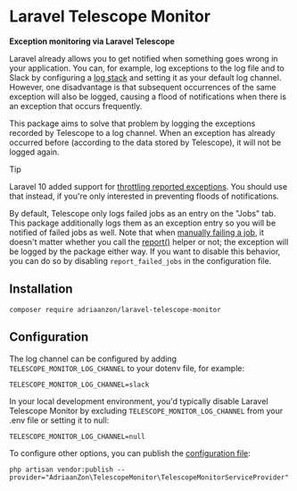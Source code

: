 # Laravel Telescope Monitor

**Exception monitoring via Laravel Telescope**

Laravel already allows you to get notified when something goes wrong in your application. You can, for example, log exceptions to the log file and to Slack by configuring a [log stack][] and setting it as your default log channel. However, one disadvantage is that subsequent occurrences of the same exception will also be logged, causing a flood of notifications when there is an exception that occurs frequently.

This package aims to solve that problem by logging the exceptions recorded by Telescope to a log channel. When an exception has already occurred before (according to the data stored by Telescope), it will not be logged again.

> [!TIP]
> Laravel 10 added support for [throttling reported exceptions][]. You should use that instead, if you're only interested in preventing floods of notifications.

By default, Telescope only logs failed jobs as an entry on the "Jobs" tab. This package additionally logs them as an exception entry so you will be notified of failed jobs as well. Note that when [manually failing a job][], it doesn't matter whether you call the [report()][] helper or not; the exception will be logged by the package either way. If you want to disable this behavior, you can do so by disabling `report_failed_jobs` in the configuration file.

## Installation

```shell
composer require adriaanzon/laravel-telescope-monitor
```

## Configuration

The log channel can be configured by adding `TELESCOPE_MONITOR_LOG_CHANNEL` to your dotenv file, for example:

```dotenv
TELESCOPE_MONITOR_LOG_CHANNEL=slack
```

In your local development environment, you'd typically disable Laravel Telescope Monitor by excluding `TELESCOPE_MONITOR_LOG_CHANNEL` from your .env file or setting it to null:

```dotenv
TELESCOPE_MONITOR_LOG_CHANNEL=null
```

To configure other options, you can publish the [configuration file][]:

```shell
php artisan vendor:publish --provider="AdriaanZon\TelescopeMonitor\TelescopeMonitorServiceProvider"
```

[log stack]: https://laravel.com/docs/12.x/logging#building-log-stacks
[configuration file]: config/telescope-monitor.php
[throttling reported exceptions]: https://laravel.com/docs/12.x/errors#throttling-reported-exceptions
[manually failing a job]: https://laravel.com/docs/12.x/queues#manually-failing-a-job
[report()]: https://laravel.com/docs/12.x/helpers#method-report
